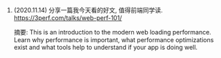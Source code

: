 1. (2020.11.14) 分享一篇我今天看的好文, 值得前端同学读.
   https://3perf.com/talks/web-perf-101/

   摘要: 
   This is an introduction to the modern web loading performance. Learn why performance is important, what performance optimizations exist and what tools help to understand if your app is doing well.
